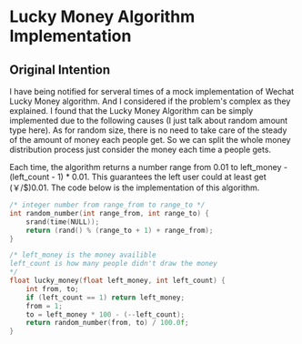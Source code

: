 # Lucky Money Algorithm Implementation #

## Original Intention ##

I have being notified for serveral times of a mock implementation of Wechat Lucky Money algorithm. And I considered if the problem's complex as they explained. I found that the Lucky Money Algorithm can be simply implemented due to the following causes (I just talk about random amount type here). As for random size, there is no need to take care of the steady of the amount of money each people get. So we can split the whole money distribution process just consider the money each time a people gets.

Each time, the algorithm returns a number range from 0.01 to left_money - (left_count - 1) * 0.01. This guarantees the left user could at least get (￥/$)0.01. The code below is the implementation of this algorithm.

```c
/* integer number from range_from to range_to */
int random_number(int range_from, int range_to) {
    srand(time(NULL));
    return (rand() % (range_to + 1) + range_from);
}

/* left_money is the money availible 
left_count is how many people didn't draw the money 
*/
float lucky_money(float left_money, int left_count) {
    int from, to;
    if (left_count == 1) return left_money;
    from = 1;
    to = left_money * 100 - (--left_count);
    return random_number(from, to) / 100.0f;
}
```